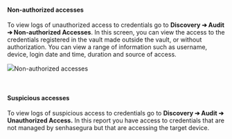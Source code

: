 #### Non\-authorized accesses

To view logs of unauthorized access to credentials go to **Discovery ➔ Audit ➔ Non\-authorized Accesses**. In this screen, you can view the access to the credentials registered in the vault made outside the vault, or without authorization. You can view a range of information such as username, device, login date and time, duration and source of access.

![](https://cdn.document360.io/5a1d58df-64ce-42a2-8b23-688477d32f33/Images/Documentation/image-1665074311031.png)Non\-authorized accesses

 

#### Suspicious accesses

To view logs of suspicious access to credentials go to **Discovery ➔ Audit ➔ Unauthorized Access.** In this report you have access to credentials that are not managed by senhasegura but that are accessing the target device.

